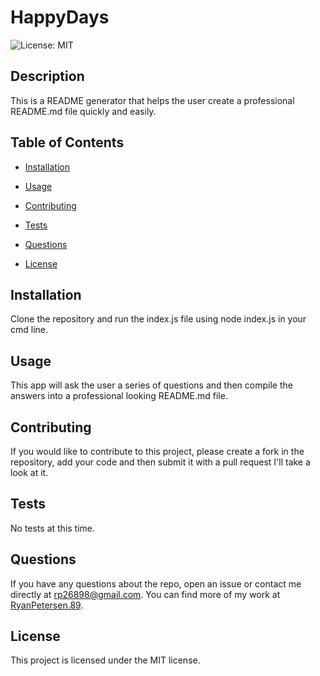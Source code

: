 # HappyDays

![License: MIT](https://img.shields.io/badge/License-MIT-blue.svg)

## Description

This is a README generator that helps the user create a professional README.md file quickly and easily.

## Table of Contents

* [Installation](#installation)
* [Usage](#usage)
* [Contributing](#contributing)
* [Tests](#tests)
* [Questions](#questions)

* [License](#license)


## Installation

Clone the repository and run the index.js file using node index.js in your cmd line.

## Usage

This app will ask the user a series of questions and then compile the answers into a professional looking README.md file.

## Contributing

If you would like to contribute to this project, please create a fork in the repository, add your code and then submit it with a pull request I'll take a look at it.

## Tests

No tests at this time.

## Questions

If you have any questions about the repo, open an issue or contact me directly at rp26898@gmail.com. You can find more of my work at [RyanPetersen.89](https://github.com/RyanPetersen.89).

## License

This project is licensed under the MIT license.
